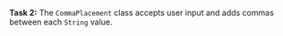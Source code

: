 **Task 2:**  The `CommaPlacement` class accepts user input and adds commas between each `String` value.